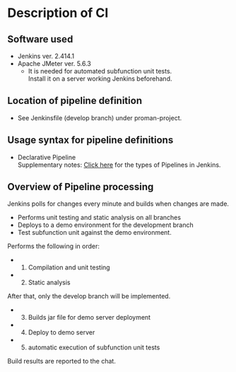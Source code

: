 # Description of CI

## Software used

- Jenkins ver. 2.414.1
- Apache JMeter ver. 5.6.3
   - It is needed for automated subfunction unit tests.  
     Install it on a server working Jenkins beforehand.

## Location of pipeline definition

- See Jenkinsfile (develop branch) under proman-project.

## Usage syntax for pipeline definitions

-  Declarative Pipeline  
   Supplementary notes: [Click here](https://jenkins.io/doc/book/pipeline/) for the types of Pipelines in Jenkins.

## Overview of Pipeline processing

Jenkins polls for changes every minute and builds when changes are made.

- Performs unit testing and static analysis on all branches
- Deploys to a demo environment for the development branch
- Test subfunction unit against the demo environment.

Performs the following in order:

- 1. Compilation and unit testing
- 2. Static analysis

After that, only the develop branch will be implemented.

- 3. Builds jar file for demo server deployment
- 4. Deploy to demo server
- 5. automatic execution of subfunction unit tests

Build results are reported to the chat.